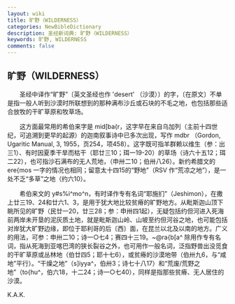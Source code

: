 ```yaml
---
layout: wiki
title: 旷野（WILDERNESS）
categories: NewBibleDictionary
description: 圣经新词典: 旷野（WILDERNESS）
keywords: 旷野, WILDERNESS
comments: false
---
```


## 旷野（WILDERNESS）

　　圣经中译作“旷野”〔英文圣经也作 'desert' （沙漠）〕的字，〔在原文〕不单是指一般人听到沙漠时所联想到的那种满布沙丘或石块的不毛之地，也包括那些适合放牧的干旷草原和牧草场。

　　这方面最常用的希伯来字是 mid[ba{r，这字早在来自乌加列（主前十四世纪，可追溯到更早的起源）的迦南叙事诗中已多次出现，写作 mdbr （Gordon, Ugaritic Manual, 3, 1955，页254，项458）。这字既可指羊群赖以维生（参：出三1）、有时因夏季干旱而枯干（耶廿三10；珥一19-20）的草场（诗六十五12；珥二22），也可指沙石满布的无人荒地，（申卅二10；伯卅八26）。新约希腊文的 ere{mos 一字的情况也相同；留意太十四15的“野地”（RSV 作“荒凉之地”），是一处不乏“多草”之地（约六10）。

　　希伯来文的 y#s%i^mo^n，有时译作专有名词“耶施扪”（Jeshimon），在撒上廿三19、24和廿六1、3，是用于犹大地比较贫瘠的旷野地方。从毗斯迦山顶下眺所见的旷野（民廿一20，廿三28；参：申卅四1起），无疑包括约但河进入死海前两岸未开垦的泥灰质土地，就是毗斯迦山岭、山坡至约但河谷之地，也可能包括对岸犹大旷野边缘，即位于耶利哥的后〔西〕面，在昆兰以北及以南的地方。广义的用法，可参：申卅二10；诗一○七4；赛四十三19。~@ra{b[a^ 除用作专有名词，指从死海到亚喀巴湾的狭长裂谷之外，也可用作一般名词，泛指野兽出没觅食的干旷草原或丛林地（伯廿四5；耶十七6），或贫瘠的沙漠地带（伯卅九6，与“咸地”平行）。“干燥之地”（s]iyya^，伯卅3；诗七十八17）和“荒废/荒野之地”（to{hu^，伯六18，十二24；诗一○七40），同样是指那些贫瘠、无人居住的沙漠。

K.A.K.








